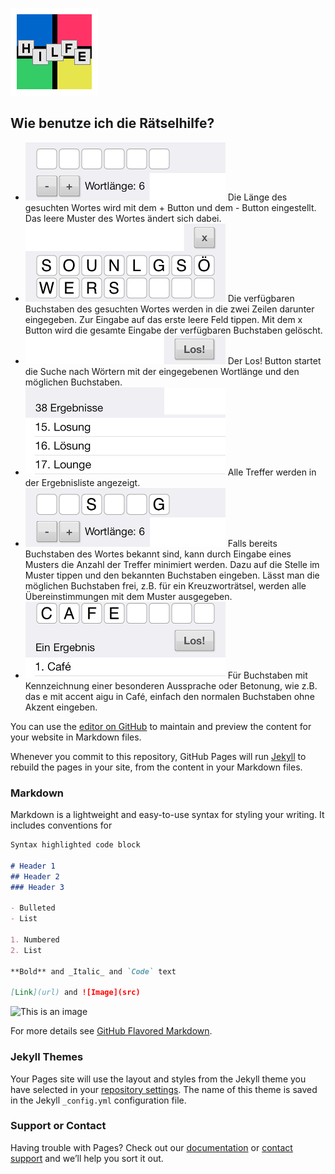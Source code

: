 ![Rätselhilfe](logo_140x140.png)

## Wie benutze ich die Rätselhilfe?

- ![muster](muster.png) Die Länge des gesuchten Wortes wird mit dem + Button und dem - Button eingestellt. Das leere Muster des Wortes ändert sich dabei.
- ![alphabet](alphabet.png) Die verfügbaren Buchstaben des gesuchten Wortes werden in die zwei Zeilen darunter eingegeben. Zur Eingabe auf das erste leere Feld tippen. Mit dem x Button wird die gesamte Eingabe der verfügbaren Buchstaben gelöscht.
- ![los](los.png) Der Los! Button startet die Suche nach Wörtern mit der eingegebenen Wortlänge und den möglichen Buchstaben.
- ![ergebnis](ergebnis.png) Alle Treffer werden in der Ergebnisliste angezeigt.
- ![muster2](muster2.png) Falls bereits Buchstaben des Wortes bekannt sind, kann durch Eingabe eines Musters die Anzahl der Treffer minimiert werden. Dazu auf die Stelle im Muster tippen und den bekannten Buchstaben eingeben. Lässt man die möglichen Buchstaben frei, z.B. für ein Kreuzworträtsel, werden alle Übereinstimmungen mit dem Muster ausgegeben.
- ![cafe](cafe.png) Für Buchstaben mit Kennzeichnung einer besonderen Aussprache oder Betonung, wie z.B. das e mit accent aigu in Café, einfach den normalen Buchstaben ohne Akzent eingeben.






You can use the [editor on GitHub](https://github.com/coinflyers/dragonfly/edit/gh-pages/index.md) to maintain and preview the content for your website in Markdown files.

Whenever you commit to this repository, GitHub Pages will run [Jekyll](https://jekyllrb.com/) to rebuild the pages in your site, from the content in your Markdown files.

### Markdown

Markdown is a lightweight and easy-to-use syntax for styling your writing. It includes conventions for

```markdown
Syntax highlighted code block

# Header 1
## Header 2
### Header 3

- Bulleted
- List

1. Numbered
2. List

**Bold** and _Italic_ and `Code` text

[Link](url) and ![Image](src)
```

![This is an image](https://myoctocat.com/assets/images/base-octocat.svg)

For more details see [GitHub Flavored Markdown](https://guides.github.com/features/mastering-markdown/).

### Jekyll Themes

Your Pages site will use the layout and styles from the Jekyll theme you have selected in your [repository settings](https://github.com/coinflyers/dragonfly/settings/pages). The name of this theme is saved in the Jekyll `_config.yml` configuration file.

### Support or Contact

Having trouble with Pages? Check out our [documentation](https://docs.github.com/categories/github-pages-basics/) or [contact support](https://support.github.com/contact) and we’ll help you sort it out.
